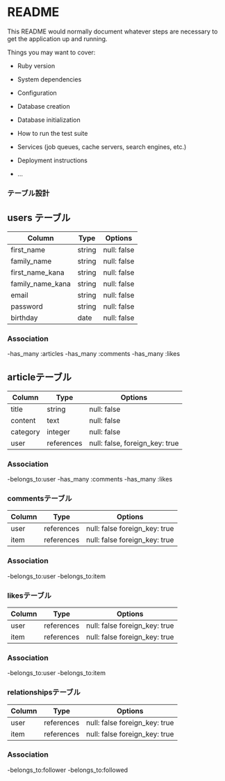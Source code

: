 # README

This README would normally document whatever steps are necessary to get the
application up and running.

Things you may want to cover:

* Ruby version

* System dependencies

* Configuration

* Database creation

* Database initialization

* How to run the test suite

* Services (job queues, cache servers, search engines, etc.)

* Deployment instructions

* ...

### テーブル設計		
		
## users テーブル
		
| Column                | Type   | Options      |
| -------               | -----  | ------------ |
| first_name            | string | null: false  |
| family_name           | string | null: false  |
| first_name_kana       | string | null: false  |
| family_name_kana      | string | null: false  |
| email                 | string | null: false  |
| password              | string | null: false  |
| birthday              | date   | null: false  |
		
### Association
		
-has_many :articles
-has_many :comments
-has_many :likes
		
## articleテーブル
		
| Column       | Type       | Options                           |
| -------------| -----------| ----------------------------------|
| title        | string     | null: false                       |
| content      | text       | null: false                       |
| category     | integer    | null: false                       |
| user         | references | null: false, foreign_key: true    |


### Association
		
-belongs_to:user
-has_many :comments
-has_many :likes
	
		
### commentsテーブル
		
| Column           | Type        | Options                         |
| ---------------- | ----------- | --------------------------------|
| user             | references  | null: false  foreign_key: true  |
| item             | references  | null: false  foreign_key: true  |
		
### Association
-belongs_to:user
-belongs_to:item


### likesテーブル

| Column           | Type        | Options                         |
| -----------------| ------------| --------------------------------|
| user             | references  | null: false  foreign_key: true  |
| item             | references  | null: false  foreign_key: true  |

### Association
-belongs_to:user
-belongs_to:item


### relationshipsテーブル

| Column           | Type        | Options                         |
| -----------------| ------------| --------------------------------|
| user             | references  | null: false  foreign_key: true  |
| item             | references  | null: false  foreign_key: true  |


### Association
-belongs_to:follower
-belongs_to:followed